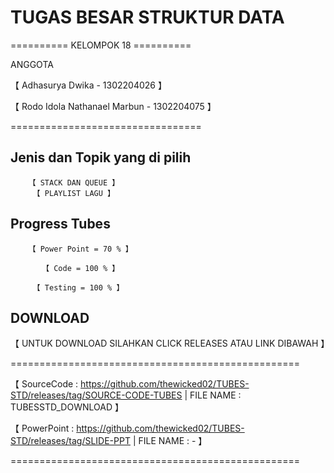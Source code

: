 # TUGAS BESAR STRUKTUR DATA

========== KELOMPOK 18 ==========

ANGGOTA 

【  Adhasurya Dwika - 1302204026 】

【 Rodo Idola Nathanael Marbun - 1302204075 】

=================================

## Jenis dan Topik yang di pilih

        【 STACK DAN QUEUE 】
         【 PLAYLIST LAGU 】

## Progress Tubes

        【 Power Point = 70 % 】

           【 Code = 100 % 】
           
         【 Testing = 100 % 】


## DOWNLOAD

  【 UNTUK DOWNLOAD SILAHKAN CLICK RELEASES ATAU LINK DIBAWAH 】    
         
==================================================    

 【 SourceCode : https://github.com/thewicked02/TUBES-STD/releases/tag/SOURCE-CODE-TUBES | FILE NAME : TUBESSTD_DOWNLOAD  】
 
 【 PowerPoint : https://github.com/thewicked02/TUBES-STD/releases/tag/SLIDE-PPT | FILE NAME : - 】
 
==================================================
